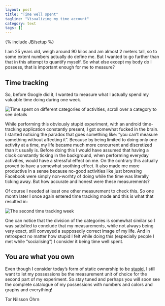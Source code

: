 ```yaml
---
layout: post
title: "Time well spent"
tagline: "Visualizing my time account"
category: text
tags: []
---
```

{% include JB/setup %}

I am 25 years old, weigh around 90 kilos and am almost 2 meters tall, so to some extent numbers actually do define me. But I wanted to go further than that in this attempt to quantify myself. So what else except my body do I possess, that is important enough for me to measure? 

Time tracking
----------------

So, before Google did it, I wanted to measure what I actually spend my valuable time doing during one week. 

![Time spent on different categories of activities, scroll over a category to see details](time.js2dcanvas)

While performing this obviously stupid experiment, with an android time-tracking application constantly present, I got somewhat fucked in the brain. I started noticing the paradox that goes something like: “you can’t measure something without affecting it”. Because by being limited to doing only one activity at a time, my life became much more concurrent and discretized than it usually is. Before doing this I would have assumed that having a clock constantly ticking in the background, when performing everyday activities, would have a stressful effect on me. On the contrary this actually proved to have a somewhat soothing effect. It also made me more productive in a sense because no-good activities like just browsing Facebook were simply non-worhty of doing while the time was literally ticking away. But how accurate and honest were these measurements?

Of course I needed at least one other measurement to check this. So one month later I once again entered time tracking mode and this is what that resulted in:

![The second time tracking week](time2.js2dcanvas)

One can notice that the division of the categories is somewhat similar so I was satisfied to conclude that my measurements, while not always being very exact, still conveyed a supposedly correct image of my life. And in retrospect no matter how stupid I felt while doing this (especially people I met while “socialising”)  I consider it being time well spent. 

You are what you own
--------------------

Even though I consider today’s form of static ownership to be [stupid](http://thingsbook.se), I still want to let my possessions be the measurement unit of choice for the second part of my experiment. So stay tuned and perhaps you will soon see the complete catalogue of my possessions with numbers and colors and graphs and everything!

Tor Nilsson Öhrn

